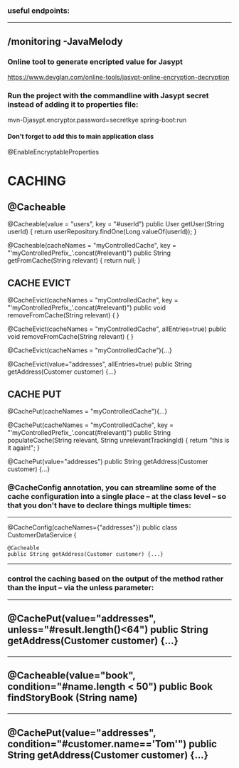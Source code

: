 ### useful endpoints:
--------------------------------
/monitoring -JavaMelody
--------------------------------

### Online tool to generate encripted value for Jasypt
https://www.devglan.com/online-tools/jasypt-online-encryption-decryption

### Run the project with the commandline with Jasypt secret instead of adding it to properties file:
mvn-Djasypt.encryptor.password=secretkye spring-boot:run

#### Don't forget to add this to main application class
@EnableEncryptableProperties




# CACHING
## @Cacheable
@Cacheable(value = "users", key = "#userId")
public User getUser(String userId) {
  return userRepository.findOne(Long.valueOf(userId));
}

@Cacheable(cacheNames = "myControlledCache", key = "'myControlledPrefix_'.concat(#relevant)")
public String getFromCache(String relevant) {
    return null;
}

## CACHE EVICT
@CacheEvict(cacheNames = "myControlledCache", key = "'myControlledPrefix_'.concat(#relevant)")
public void removeFromCache(String relevant) {
}

@CacheEvict(cacheNames = "myControlledCache", allEntries=true)
public void removeFromCache(String relevant) {
}

@CacheEvict(cacheNames = "myControlledCache"){...}

@CacheEvict(value="addresses", allEntries=true)
public String getAddress(Customer customer) {...}

## CACHE PUT
@CachePut(cacheNames = "myControlledCache"){...}

@CachePut(cacheNames = "myControlledCache", key = "'myControlledPrefix_'.concat(#relevant)")
public String populateCache(String relevant, String unrelevantTrackingId) {
    return "this is it again!";
}

@CachePut(value="addresses")
public String getAddress(Customer customer) {...}

### @CacheConfig annotation, you can streamline some of the cache configuration into a single place – at the class level – so that you don't have to declare things multiple times:
--------------------------------------------------
@CacheConfig(cacheNames={"addresses"})
public class CustomerDataService {

    @Cacheable
    public String getAddress(Customer customer) {...}
---------------------------------------------------------------

### control the caching based on the output of the method rather than the input – via the unless parameter:
-------------------------------------------------------------
@CachePut(value="addresses", unless="#result.length()<64")
public String getAddress(Customer customer) {...}
-------------------------------------------------------------
### 
-------------------------------------------------------------
@Cacheable(value="book", condition="#name.length < 50")
public Book findStoryBook (String name)
-------------------------------------------------------------

### 
-------------------------------------------------------------
@CachePut(value="addresses", condition="#customer.name=='Tom'")
public String getAddress(Customer customer) {...}
-------------------------------------------------------------